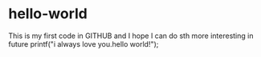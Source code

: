 # hello-world
This is my first code in GITHUB and I hope I can do sth more interesting in future
printf("i always love you.hello world!");
